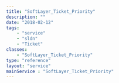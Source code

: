 ```yaml
---
title: "SoftLayer_Ticket_Priority"
description: ""
date: "2018-02-12"
tags:
    - "service"
    - "sldn"
    - "Ticket"
classes:
    - "SoftLayer_Ticket_Priority"
type: "reference"
layout: "service"
mainService : "SoftLayer_Ticket_Priority"
---
```

